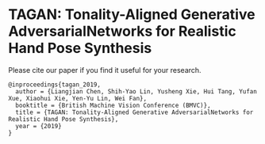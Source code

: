 # TAGAN: Tonality-Aligned Generative AdversarialNetworks for Realistic Hand Pose Synthesis 

Please cite our paper if you find it useful for your research.
```
@inproceedings{tagan_2019,
  author = {Liangjian Chen, Shih-Yao Lin, Yusheng Xie, Hui Tang, Yufan Xue, Xiaohui Xie, Yen-Yu Lin, Wei Fan},
  booktitle = {British Machine Vision Conference (BMVC)},
  title = {TAGAN: Tonality-Aligned Generative AdversarialNetworks for Realistic Hand Pose Synthesis},
  year = {2019}
}
```
